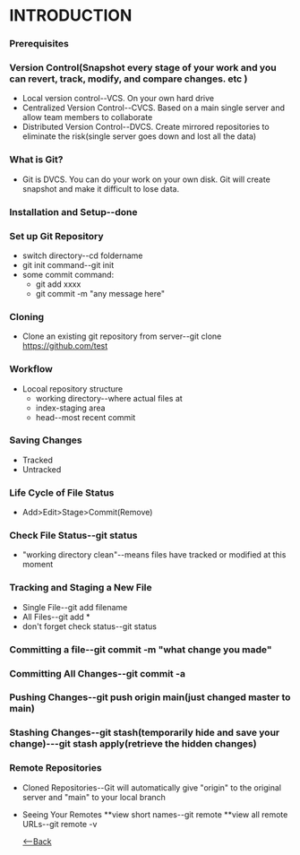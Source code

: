 # INTRODUCTION
### Prerequisites
### Version Control(Snapshot every stage of your work and you can revert, track, modify, and compare changes. etc )
* Local version control--VCS. On your own hard drive
* Centralized Version Control--CVCS. Based on a main single server and allow team members to collaborate
* Distributed Version Control--DVCS. Create mirrored repositories to eliminate the risk(single server goes down and lost all the data)
### What is Git?
* Git is DVCS. You can do your work on your own disk. Git will create snapshot and make it difficult to lose data.
### Installation and Setup--done
### Set up Git Repository
* switch directory--cd foldername
* git init command--git init
* some commit command:
  * git add xxxx
  * git commit -m "any message here"
### Cloning
* Clone an existing git repository from server--git clone https://github.com/test
### Workflow
* Locoal repository structure
  * working directory--where actual files at
  * index-staging area
  * head--most recent commit
### Saving Changes
* Tracked
* Untracked
### Life Cycle of File Status
* Add>Edit>Stage>Commit(Remove)
### Check File Status--git status
* "working directory clean"--means files have tracked or modified at this moment
### Tracking and Staging a New File
* Single File--git add filename
* All Files--git add *
* don't forget check status--git status
### Committing a file--git commit -m "what change you made"
### Committing All Changes--git commit -a
### Pushing Changes--git push origin main(just changed master to main)
### Stashing Changes--git stash(temporarily hide and save your change)---git stash apply(retrieve the hidden changes)
### Remote Repositories
* Cloned Repositories--Git will automatically give "origin" to the original server and "main" to your local branch
* Seeing Your Remotes
  **view short names--git remote
  **view all remote URLs--git remote -v

  [<--Back](README.md)









